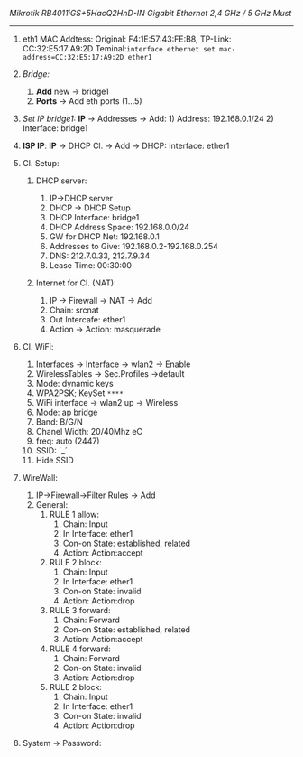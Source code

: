 

*Mikrotik 
RB4011iGS+5HacQ2HnD-IN 
Gigabit Ethernet 
2,4 GHz / 5 GHz
Must*

---
1) eth1 MAC Addtess: 
   Original: F4:1E:57:43:FE:B8,
   TP-Link: CC:32:E5:17:A9:2D 
   Teminal:`interface ethernet set mac-address=CC:32:E5:17:A9:2D ether1`

2) *Bridge:*
	1) **Add** new -> bridge1
	2) **Ports** -> Add eth ports (1...5)

3) *Set IP bridge1:*
	**IP** -> Addresses -> Add:
		1) Address: 192.168.0.1/24
		2) Interface: bridge1

4) **ISP IP**:
	**IP** -> DHCP Cl. -> Add -> DHCP:
		Interface: ether1

5) Cl. Setup:
	1) DHCP server:
		1) IP->DHCP server
		2) DHCP -> DHCP Setup
		3) DHCP Interface: bridge1
		4) DHCP Address Space: 192.168.0.0/24
		5) GW for DHCP Net: 192.168.0.1
		6) Addresses to Give: 192.168.0.2-192.168.0.254
		7) DNS: 212.7.0.33, 212.7.9.34
		8) Lease Time: 00:30:00
		
	2) Internet for Cl. (NAT):
		1) IP -> Firewall -> NAT -> Add
		2) Chain: srcnat
		3) Out Intercafe: ether1
		4) Action -> Action: masquerade

6) Cl. WiFi:
	1) Interfaces -> Interface -> wlan2 -> Enable
	2) WirelessTables -> Sec.Profiles ->default
	3) Mode: dynamic keys
	4) WPA2PSK; KeySet `****`
	5) WiFi interface -> wlan2 up -> Wireless
	6) Mode: ap bridge
	7) Band: B/G/N
	8) Chanel Width: 20/40Mhz eC
	9) freq: auto (2447)
	10) SSID: ´_´
	11) Hide SSID

7) WireWall:
	1) IP->Firewall->Filter Rules -> Add
	2) General: 
		1) RULE 1 allow:
			1) Chain: Input
			2) In Interface: ether1
			3) Con-on State: established, related
			4) Action: Action:accept
		2) RULE 2 block:
			1) Chain: Input
			2) In Interface: ether1
			3) Con-on State: invalid
			4) Action: Action:drop
		3) RULE 3 forward:
			1) Chain: Forward
			2) Con-on State: established, related
			3) Action: Action:accept
		4) RULE 4 forward:
			1) Chain: Forward
			2) Con-on State: invalid
			3) Action: Action:drop
		5) RULE 2 block:
			1) Chain: Input
			2) In Interface: ether1
			3) Con-on State: invalid
			4) Action: Action:drop

8) System -> Password:



























